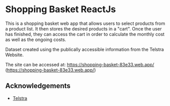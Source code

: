 
# Shopping Basket ReactJs

This is a shopping basket web app that allows users to select products from a product list. It then stores the desired products in a "cart". Once the user has finished, they can access the cart in order to calculate the monthly cost as well as the ongoing costs.

Dataset created using the publically accessible information from the Telstra Website.

The site can be accessed at: https://shopping-basket-83e33.web.app/ (https://shopping-basket-83e33.web.app/)

## Acknowledgements

- [Telstra](https://www.telstra.com.au)

